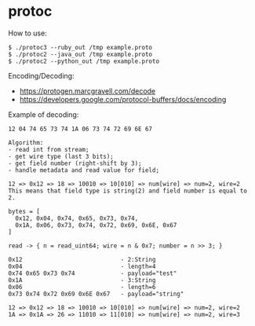 # protoc

How to use:
```
$ ./protoc3 --ruby_out /tmp example.proto
$ ./protoc2 --java_out /tmp example.proto
$ ./protoc2 --python_out /tmp example.proto
```

Encoding/Decoding:
- https://protogen.marcgravell.com/decode
- https://developers.google.com/protocol-buffers/docs/encoding

Example of decoding:
```
12 04 74 65 73 74 1A 06 73 74 72 69 6E 67

Algorithm:
- read int from stream;
- get wire type (last 3 bits);
- get field number (right-shift by 3);
- handle metadata and read value for field;

12 => 0x12 => 18 => 10010 => 10[010] => num[wire] => num=2, wire=2
This means that field type is string(2) and field number is equal to 2.
```

```
bytes = [
  0x12, 0x04, 0x74, 0x65, 0x73, 0x74,
  0x1A, 0x06, 0x73, 0x74, 0x72, 0x69, 0x6E, 0x67
]

read -> { n = read_uint64; wire = n & 0x7; number = n >> 3; }

0x12                            - 2:String
0x04                            - length=4
0x74 0x65 0x73 0x74             - payload="test"
0x1A                            - 3:String
0x06                            - length=6
0x73 0x74 0x72 0x69 0x6E 0x67   - payload="string"

12 => 0x12 => 18 => 10010 => 10[010] => num[wire] => num=2, wire=2
1A => 0x1A => 26 => 11010 => 11[010] => num[wire] => num=2, wire=3
```
